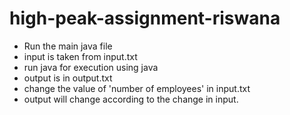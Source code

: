 # high-peak-assignment-riswana

- Run the main java file 
- input is taken from input.txt
- run java for execution using java 
- output is in output.txt
- change the value of 'number of employees' in input.txt 
- output will change according to the change in input.
